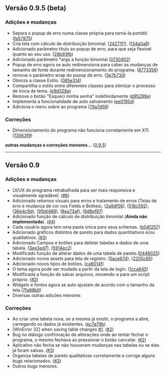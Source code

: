 ## Versão 0.9.5 (beta)
### Adições e mudanças
- Separa o popup de erro numa classe própria para torná-la portátil. ([fa57875](https://github.com/Snootic/applicatas-mutant/commit/fa57875605e7df892667edaa938b21c7a4251467#diff-37a32fb0bf80c9916573b50796bf744e25c4c19a862f67eabd3a41598d354addR28))
- Cria tela com cálculo de distribuição binomial. ([24271f1](https://github.com/Snootic/applicatas-mutant/commit/24271f19b7eecbbff8a12dddc1a64fbc539f164d)), ([134a0a8](https://github.com/Snootic/applicatas-mutant/commit/134a0a84ceb1dd9e41d4c5d623e0fd7c4b154e72))
- Adicionado parâmetro título ao popup de erro, para que seja flexível quanto ao seu uso. ([28b93fb](https://github.com/Snootic/applicatas-mutant/commit/28b93fb5ab4c75d730f178334a0b75cb29915d64))
- Adicionado parâmetro *args a função binomial ([0730402](https://github.com/Snootic/applicatas-mutant/commit/073040276c312ad28a36e0d7fc21dfbbb4bfe19f))
- Popup de erro agora se auto redimensiona para caber as mudanças de tamanho de fonte durante redimensionamento do programa. ([8773356](https://github.com/Snootic/applicatas-mutant/commit/87733564ddb5bdca050c461089c81a56d3964eae))
- remove o parâmetro wrap do popup de erro. ([3e7b73d](https://github.com/Snootic/applicatas-mutant/commit/3e7b73d131a60e2ad8c407c204f9e4ef608bce9f))
- Otimiza a classe Estilo. ([085e314](https://github.com/Snootic/applicatas-mutant/commit/085e314dfd274dd8265b049a29dafde297294cd3))
- Compartilha o estilo entre diferentes classes para otimizar o processo de troca de tema. ([e9d328a](https://github.com/Snootic/applicatas-mutant/commit/e9d328a643d29ec8200e5cfe302fc5e324418583))
- Remove o botão "Esqueci minha senha" indefinidamente ([d95299e](https://github.com/Snootic/applicatas-mutant/commit/d95299e847b3c0fae30d0463e73fd16be69a9a6f))
- Implementa a funcionalidade de auto salvamento ([ee0195d](https://github.com/Snootic/applicatas-mutant/commit/ee0195d75b2527585d75e695faff166cc00e42a1))
- Adiciona o menu sobre ao programa ([79a7d58](https://github.com/Snootic/applicatas-mutant/commit/79a7d582618dd3e1599b9187cdbe1935c54df923))

### Correções
- Dimensionamento do programa não funciona corretamente em X11. ([13563f9](https://github.com/Snootic/applicatas-mutant/commit/13563f97ec8a5aeafa003f029b7df11710eb92a1))

**outras mudanças e correções menores...** ([0.9.5](https://github.com/Snootic/applicatas-mutant/tree/0.9.5-beta))

----

## Versão 0.9
### Adições e mudanças
- UI/UX do programa retrabalhada para ser mais responsiva e visualmente agradável. ([#6](https://github.com/Snootic/applicatas-mutant/pull/6))
- Adicionado retornos visuais para erros e tratamento de erros (Telas de erro e mudança de cor nos Fields e Botões). ([2a9df56](https://github.com/Snootic/applicatas-mutant/commit/2a9df565ac26dc673f61b9d2e5aae8ff3be66190)), ([518c592](https://github.com/Snootic/applicatas-mutant/commit/518c59234ffc959dfdc2dbde92ae71b89eefe53b)), ([36e4c9d](https://github.com/Snootic/applicatas-mutant/commit/36e4c9dbcaeaf2f5fefccdd3f79976e4a150e6a3)), ([91b6489](https://github.com/Snootic/applicatas-mutant/commit/91b6489059bd1982a65f43b7049104f8f0aefe10)), ([8ea73af](https://github.com/Snootic/applicatas-mutant/commit/8ea73af9410d5e26fbc438a256d41bf82dd922df)), ([9d8ef97](https://github.com/Snootic/applicatas-mutant/commit/9d8ef97a298c96d1c50e4941f7cdcb3a7567a082))
- Adicionado função de cálculo de distribuição binomial (**Ainda não implementada**). ([#4](https://github.com/Snootic/applicatas-mutant/pull/4))
- Cada usuário agora tem uma pasta única para seus schemas. ([b04f257](https://github.com/Snootic/applicatas-mutant/commit/b04f257dc6185dd13c56e8520324bed4aa725e06))
- Adicionado gráficos distintos de pareto para dados quantitativos e/ou qualitativos. ([#3](https://github.com/Snootic/applicatas-mutant/pull/3))
- Adicionado Campos e botões para deletar tabelas e dados de uma tabela. ([3ee3ed7](https://github.com/Snootic/applicatas-mutant/commit/3ee3ed76fb812f5a03733044c3a5bf64add073fc)), ([5914ec2](https://github.com/Snootic/applicatas-mutant/commit/5914ec2eb4034051331ab686b12914aac01bb78e))
- Modificado função de alterar dados de uma tabela de pareto.([0446025](https://github.com/Snootic/applicatas-mutant/commit/04460256b6d63f64f82766f2dfd55b92e3772f98))
- Adicionado novos assets para tela de registro. ([5ace674](https://github.com/Snootic/applicatas-mutant/commit/5ace674ee19306a526d1676b537f64cecd3bc497)), ([2205c85](https://github.com/Snootic/applicatas-mutant/commit/2205c8514dd6fbefb1c4073692f0010642d5573a))
- Adicionado novos tipos de botões. ([ca6014f](https://github.com/Snootic/applicatas-mutant/commit/ca6014f0c8a85e42ce2e109e1554ca52582dd0ad))
- O tema agora pode ser mudado a partir da tela de login. ([1cca645](https://github.com/Snootic/applicatas-mutant/commit/1cca645fb2deab35d581ec35d89fbfe1ed0ac2e9))
- Modificada a função de salvar arquivos, movendo-a para um script próprio. ([#2](https://github.com/Snootic/applicatas-mutant/pull/2))
- Widgets e fontes agora se auto ajustam de acordo com o tamanho da tela.([7fa88b6](https://github.com/Snootic/applicatas-mutant/commit/7fa88b68ce08dbc4a636af09932b7f6b8ca97f88))
- Diversas outras adições menores

### Correções
- Ao criar uma tabela nova, se a mesma já existir, o programa a abre, carregando os dados já existentes. ([ec7a79b](https://github.com/Snootic/applicatas-mutant/commit/ec7a79bd7423b465c7fa9b2b700495fd30b1983a))
- [WinError 32] when saving table changes [#1](https://github.com/Snootic/applicatas-mutant/issues/1). ([#2](https://github.com/Snootic/applicatas-mutant/pull/2))
- Bug no diálogo confirmação de alterações onde ao tentar fechar o programa, o mesmo fechava ao pressionar o botão cancelar. ([#2](https://github.com/Snootic/applicatas-mutant/pull/2))
- Aplicativo não fecha se não houveram mudanças nas tabelas ou se elas já foram salvas. ([#3](https://github.com/Snootic/applicatas-mutant/pull/3))
- Organiza tabelas de pareto qualitativas corretamente e corrige alguns bugs relacionados. ([#3](https://github.com/Snootic/applicatas-mutant/pull/3))
- Outros bugs menores.